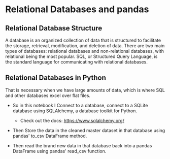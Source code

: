# Relational Databases and pandas

## Relational Database Structure
A database is an organized collection of data that is structured to facilitate the storage, retrieval, modification, and deletion of data.
There are two main types of databases: relational databases and non-relational databases, with relational being the most popular. 
SQL, or Structured Query Language, is the standard language for communicating with relational databases.

## Relational Databases in Python
That is necessary when we have large amounts of data, which is where SQL and other databases excel over flat files.

- So in this notebook I Connect to a database, connect to a SQLite database using SQLAlchemy, a database toolkit for Python.

  - Check out the docs: https://www.sqlalchemy.org/

- Then Store the data in the cleaned master dataset in that database using pandas' to_csv DataFrame method.
- Then read the brand new data in that database back into a pandas DataFrame using pandas' read_csv function.
